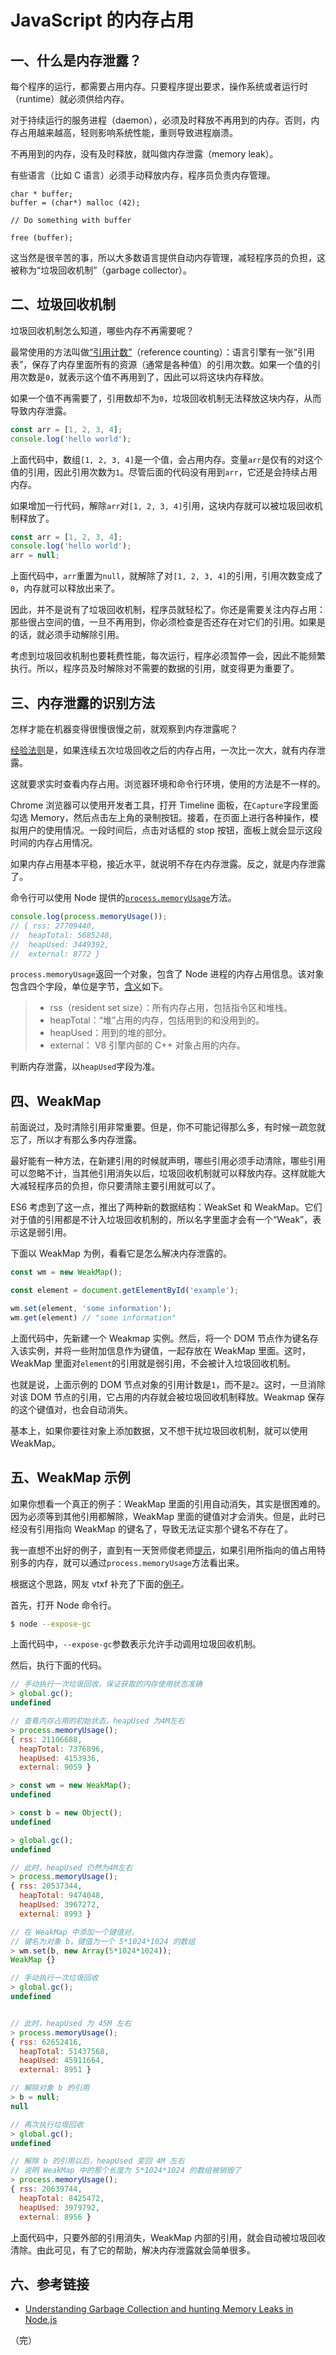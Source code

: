 # JavaScript 的内存占用

## 一、什么是内存泄露？

每个程序的运行，都需要占用内存。只要程序提出要求，操作系统或者运行时（runtime）就必须供给内存。

对于持续运行的服务进程（daemon），必须及时释放不再用到的内存。否则，内存占用越来越高，轻则影响系统性能，重则导致进程崩溃。

不再用到的内存，没有及时释放，就叫做内存泄露（memory leak）。

有些语言（比如 C 语言）必须手动释放内存，程序员负责内存管理。

```clang
char * buffer;
buffer = (char*) malloc (42);

// Do something with buffer

free (buffer);
```

这当然是很辛苦的事，所以大多数语言提供自动内存管理，减轻程序员的负担，这被称为“垃圾回收机制”（garbage collector）。

## 二、垃圾回收机制

垃圾回收机制怎么知道，哪些内存不再需要呢？

最常使用的方法叫做[“引用计数”](https://en.wikipedia.org/wiki/Reference_counting)（reference counting）：语言引擎有一张“引用表”，保存了内存里面所有的资源（通常是各种值）的引用次数。如果一个值的引用次数是`0`，就表示这个值不再用到了，因此可以将这块内存释放。

如果一个值不再需要了，引用数却不为`0`，垃圾回收机制无法释放这块内存，从而导致内存泄露。

```javascript
const arr = [1, 2, 3, 4];
console.log('hello world');
```

上面代码中，数组`[1, 2, 3, 4]`是一个值，会占用内存。变量`arr`是仅有的对这个值的引用，因此引用次数为`1`。尽管后面的代码没有用到`arr`，它还是会持续占用内存。

如果增加一行代码，解除`arr`对`[1, 2, 3, 4]`引用，这块内存就可以被垃圾回收机制释放了。

```javascript
const arr = [1, 2, 3, 4];
console.log('hello world');
arr = null;
```

上面代码中，`arr`重置为`null`，就解除了对`[1, 2, 3, 4]`的引用，引用次数变成了`0`，内存就可以释放出来了。

因此，并不是说有了垃圾回收机制，程序员就轻松了。你还是需要关注内存占用：那些很占空间的值，一旦不再用到，你必须检查是否还存在对它们的引用。如果是的话，就必须手动解除引用。

考虑到垃圾回收机制也要耗费性能，每次运行，程序必须暂停一会，因此不能频繁执行。所以，程序员及时解除对不需要的数据的引用，就变得更为重要了。

## 三、内存泄露的识别方法

怎样才能在机器变得很慢很慢之前，就观察到内存泄露呢？

[经验法则](https://www.toptal.com/nodejs/debugging-memory-leaks-node-js-applications)是，如果连续五次垃圾回收之后的内存占用，一次比一次大，就有内存泄露。

这就要求实时查看内存占用。浏览器环境和命令行环境，使用的方法是不一样的。

Chrome 浏览器可以使用开发者工具，打开 Timeline 面板，在`Capture`字段里面勾选 Memory，然后点击左上角的录制按钮。接着，在页面上进行各种操作，模拟用户的使用情况。一段时间后，点击对话框的 stop 按钮，面板上就会显示这段时间的内存占用情况。

如果内存占用基本平稳，接近水平，就说明不存在内存泄露。反之，就是内存泄露了。

命令行可以使用 Node 提供的[`process.memoryUsage`](https://nodejs.org/api/process.html#process_process_memoryusage)方法。

```javascript
console.log(process.memoryUsage());
// { rss: 27709440,
//  heapTotal: 5685248,
//  heapUsed: 3449392,
//  external: 8772 }
```

`process.memoryUsage`返回一个对象，包含了 Node 进程的内存占用信息。该对象包含四个字段，单位是字节，[含义](http://stackoverflow.com/questions/12023359/what-do-the-return-values-of-node-js-process-memoryusage-stand-for)如下。

> - rss（resident set size）：所有内存占用，包括指令区和堆栈。
> - heapTotal：“堆”占用的内存，包括用到的和没用到的。
> - heapUsed：用到的堆的部分。
> - external： V8 引擎内部的 C++ 对象占用的内存。

判断内存泄露，以`heapUsed`字段为准。

## 四、WeakMap

前面说过，及时清除引用非常重要。但是，你不可能记得那么多，有时候一疏忽就忘了，所以才有那么多内存泄露。

最好能有一种方法，在新建引用的时候就声明，哪些引用必须手动清除，哪些引用可以忽略不计，当其他引用消失以后，垃圾回收机制就可以释放内存。这样就能大大减轻程序员的负担，你只要清除主要引用就可以了。

ES6 考虑到了这一点，推出了两种新的数据结构：WeakSet 和 WeakMap。它们对于值的引用都是不计入垃圾回收机制的，所以名字里面才会有一个“Weak”，表示这是弱引用。

下面以 WeakMap 为例，看看它是怎么解决内存泄露的。

```javascript
const wm = new WeakMap();

const element = document.getElementById('example');

wm.set(element, 'some information');
wm.get(element) // "some information"
```

上面代码中，先新建一个 Weakmap 实例。然后，将一个 DOM 节点作为键名存入该实例，并将一些附加信息作为键值，一起存放在 WeakMap 里面。这时，WeakMap 里面对`element`的引用就是弱引用，不会被计入垃圾回收机制。

也就是说，上面示例的 DOM 节点对象的引用计数是`1`，而不是`2`。这时，一旦消除对该 DOM 节点的引用，它占用的内存就会被垃圾回收机制释放。Weakmap 保存的这个键值对，也会自动消失。

基本上，如果你要往对象上添加数据，又不想干扰垃圾回收机制，就可以使用 WeakMap。

## 五、WeakMap 示例

如果你想看一个真正的例子：WeakMap 里面的引用自动消失，其实是很困难的。因为必须等到其他引用都解除，WeakMap 里面的键值对才会消失。但是，此时已经没有引用指向 WeakMap 的键名了，导致无法证实那个键名不存在了。

我一直想不出好的例子，直到有一天贺师俊老师[提示](https://github.com/ruanyf/es6tutorial/issues/362#issuecomment-292109104)，如果引用所指向的值占用特别多的内存，就可以通过`process.memoryUsage`方法看出来。

根据这个思路，网友 vtxf 补充了下面的[例子](https://github.com/ruanyf/es6tutorial/issues/362#issuecomment-292451925)。

首先，打开 Node 命令行。

```bash
$ node --expose-gc
```

上面代码中，`--expose-gc`参数表示允许手动调用垃圾回收机制。

然后，执行下面的代码。

```javascript
// 手动执行一次垃圾回收，保证获取的内存使用状态准确
> global.gc(); 
undefined

// 查看内存占用的初始状态，heapUsed 为4M左右
> process.memoryUsage(); 
{ rss: 21106688,
  heapTotal: 7376896,
  heapUsed: 4153936,
  external: 9059 }

> const wm = new WeakMap();
undefined

> const b = new Object();
undefined

> global.gc();
undefined

// 此时，heapUsed 仍然为4M左右
> process.memoryUsage(); 
{ rss: 20537344,
  heapTotal: 9474048,
  heapUsed: 3967272,
  external: 8993 }

// 在 WeakMap 中添加一个键值对，
// 键名为对象 b，键值为一个 5*1024*1024 的数组  
> wm.set(b, new Array(5*1024*1024));
WeakMap {}

// 手动执行一次垃圾回收
> global.gc();
undefined


// 此时，heapUsed 为 45M 左右
> process.memoryUsage(); 
{ rss: 62652416,
  heapTotal: 51437568,
  heapUsed: 45911664,
  external: 8951 }

// 解除对象 b 的引用  
> b = null;
null

// 再次执行垃圾回收
> global.gc();
undefined

// 解除 b 的引用以后，heapUsed 变回 4M 左右
// 说明 WeakMap 中的那个长度为 5*1024*1024 的数组被销毁了
> process.memoryUsage(); 
{ rss: 20639744,
  heapTotal: 8425472,
  heapUsed: 3979792,
  external: 8956 }
```

上面代码中，只要外部的引用消失，WeakMap 内部的引用，就会自动被垃圾回收清除。由此可见，有了它的帮助，解决内存泄露就会简单很多。

## 六、参考链接

-  [Understanding Garbage Collection and hunting Memory Leaks in Node.js](https://www.dynatrace.com/blog/understanding-garbage-collection-and-hunting-memory-leaks-in-node-js/)

（完）